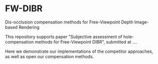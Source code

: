 # FW-DIBR
Dis-occlusion compensation methods for Free-Viewpoint Depth Image-based Rendering

This repository supports paper "Subjective assessment of hole-compensation methods for Free-Viewpoint DIBR", submitted at ....

Here we demonstrate our implementations of the competitor approaches, as well as open our compensation methods.

